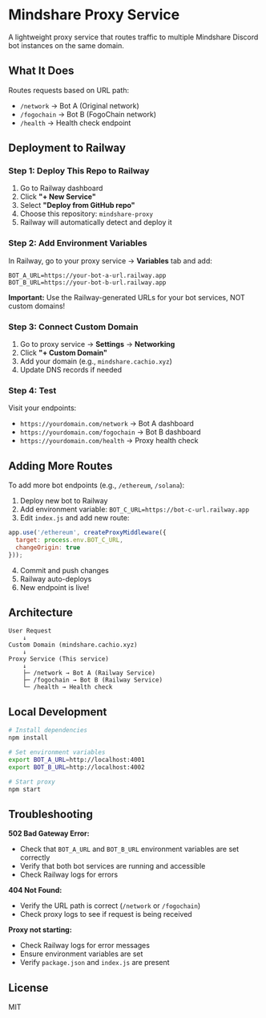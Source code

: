 # Mindshare Proxy Service

A lightweight proxy service that routes traffic to multiple Mindshare Discord bot instances on the same domain.

## What It Does

Routes requests based on URL path:
- `/network` → Bot A (Original network)
- `/fogochain` → Bot B (FogoChain network)
- `/health` → Health check endpoint

## Deployment to Railway

### Step 1: Deploy This Repo to Railway

1. Go to Railway dashboard
2. Click **"+ New Service"**
3. Select **"Deploy from GitHub repo"**
4. Choose this repository: `mindshare-proxy`
5. Railway will automatically detect and deploy it

### Step 2: Add Environment Variables

In Railway, go to your proxy service → **Variables** tab and add:

```
BOT_A_URL=https://your-bot-a-url.railway.app
BOT_B_URL=https://your-bot-b-url.railway.app
```

**Important:** Use the Railway-generated URLs for your bot services, NOT custom domains!

### Step 3: Connect Custom Domain

1. Go to proxy service → **Settings** → **Networking**
2. Click **"+ Custom Domain"**
3. Add your domain (e.g., `mindshare.cachio.xyz`)
4. Update DNS records if needed

### Step 4: Test

Visit your endpoints:
- `https://yourdomain.com/network` → Bot A dashboard
- `https://yourdomain.com/fogochain` → Bot B dashboard
- `https://yourdomain.com/health` → Proxy health check

## Adding More Routes

To add more bot endpoints (e.g., `/ethereum`, `/solana`):

1. Deploy new bot to Railway
2. Add environment variable: `BOT_C_URL=https://bot-c-url.railway.app`
3. Edit `index.js` and add new route:

```javascript
app.use('/ethereum', createProxyMiddleware({
  target: process.env.BOT_C_URL,
  changeOrigin: true
}));
```

4. Commit and push changes
5. Railway auto-deploys
6. New endpoint is live!

## Architecture

```
User Request
    ↓
Custom Domain (mindshare.cachio.xyz)
    ↓
Proxy Service (This service)
    ↓
    ├─ /network → Bot A (Railway Service)
    ├─ /fogochain → Bot B (Railway Service)
    └─ /health → Health check
```

## Local Development

```bash
# Install dependencies
npm install

# Set environment variables
export BOT_A_URL=http://localhost:4001
export BOT_B_URL=http://localhost:4002

# Start proxy
npm start
```

## Troubleshooting

**502 Bad Gateway Error:**
- Check that `BOT_A_URL` and `BOT_B_URL` environment variables are set correctly
- Verify that both bot services are running and accessible
- Check Railway logs for errors

**404 Not Found:**
- Verify the URL path is correct (`/network` or `/fogochain`)
- Check proxy logs to see if request is being received

**Proxy not starting:**
- Check Railway logs for error messages
- Ensure environment variables are set
- Verify `package.json` and `index.js` are present

## License

MIT
